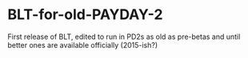 # BLT-for-old-PAYDAY-2
First release of BLT, edited to run in PD2s as old as pre-betas and until better ones are available officially (2015-ish?)
